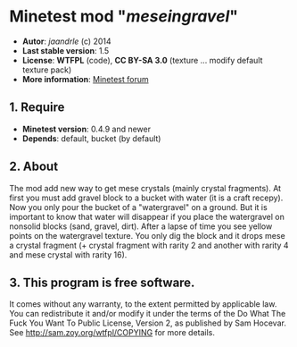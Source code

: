 # Minetest mod "*meseingravel*"

- **Autor**: *jaandrle* (c) 2014
- **Last stable version**: 1.5
- **License**: **WTFPL** (code), **CC BY-SA 3.0** (texture ... modify default texture pack)
- **More information**: [Minetest forum](https://forum.minetest.net/viewtopic.php?f=11&t=9633)

## 1. Require

- **Minetest version**: 0.4.9 and newer
- **Depends**: default, bucket (by default)

## 2. About
The mod add new way to get mese crystals (mainly crystal fragments).
At first you must add gravel block to a bucket with water (it is a craft recepy).
Now you only pour the bucket of a "watergravel" on a ground. But it is important
to know that water will disappear if you place the watergravel on nonsolid blocks
(sand, gravel, dirt). After a lapse of time you see yellow points on the
watergravel texture. You only dig the block and it drops mese a crystal fragment
(+ crystal fragment with rarity 2 and another with rarity 4 and mese crystal
with rarity 16).
## 3. This program is free software.
It comes without any warranty, to
the extent permitted by applicable law. You can redistribute it
and/or modify it under the terms of the Do What The Fuck You Want
To Public License, Version 2, as published by Sam Hocevar. See
http://sam.zoy.org/wtfpl/COPYING for more details.

